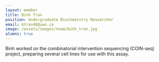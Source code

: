 ```yaml
---
layout: member
title: Binh Tran
position: Undergraduate Biochemistry Researcher
email: btran48@uwo.ca
image: /assets/images/team/binh_tran.jpg
alumni: true
---
```


Binh worked on the combinatorial intervention sequencing (COIN-seq) project, preparing several cell lines for use with this assay.